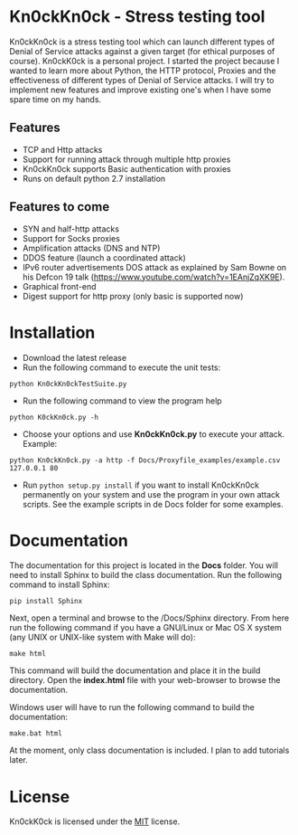 # Kn0ckKn0ck - Stress testing tool
Kn0ckKn0ck is a stress testing tool which can launch different types of Denial of Service attacks against a given target (for ethical purposes of course). Kn0ckK0ck is a personal project. I started the project because I wanted to learn more about Python, the HTTP protocol, Proxies and the effectiveness of different types of Denial of Service attacks. I will try to implement new features and improve existing one's when I have some spare time on my hands.

## Features
* TCP and Http attacks
* Support for running attack through multiple http proxies
* Kn0ckKn0ck supports Basic authentication with proxies
* Runs on default python 2.7 installation

## Features to come
* SYN and half-http attacks
* Support for Socks proxies
* Amplification attacks (DNS and NTP)
* DDOS feature (launch a coordinated attack)
* IPv6 router advertisements DOS attack as explained by Sam Bowne on his Defcon 19 talk (https://www.youtube.com/watch?v=1EAnjZqXK9E).
* Graphical front-end
* Digest support for http proxy (only basic is supported now)

# Installation
* Download the latest release
* Run the following command to execute the unit tests:
```
python Kn0ckKn0ckTestSuite.py
```
* Run the following command to view the program help
```
python K0ckKn0ck.py -h
```
* Choose your options and use **Kn0ckKn0ck.py** to execute your attack. Example:
```
python Kn0ckKn0ck.py -a http -f Docs/Proxyfile_examples/example.csv 127.0.0.1 80
```
* Run ``` python setup.py install ``` if you want to install Kn0ckKn0ck permanently on your system and use the program in your own attack scripts. See the example scripts in de Docs folder for some examples.

# Documentation
The documentation for this project is located in the **Docs** folder. You will need to install Sphinx to build the class documentation. Run the following command to install Sphinx:
```
pip install Sphinx
```

Next, open a terminal and browse to the /Docs/Sphinx directory. From here run the following command if you have a GNU/Linux or Mac OS X system (any UNIX or UNIX-like system with Make will do):
```
make html
```
This command will build the documentation and place it in the build directory. Open the **index.html** file with your web-browser to browse the documentation.

Windows user will have to run the following command to build the documentation:
```
make.bat html
```

At the moment, only class documentation is included. I plan to add tutorials later.
# License
Kn0ckK0ck is licensed under the [MIT](LICENSE) license.
